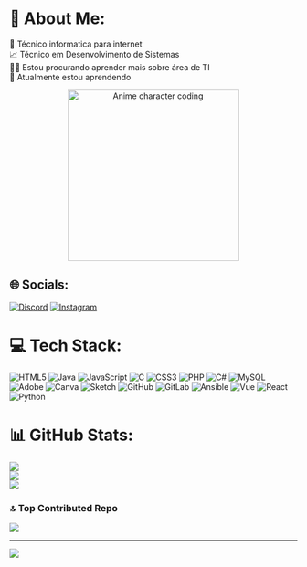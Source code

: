 # 💫 About Me:
🔭 Técnico informatica para internet<br>📈 Técnico em Desenvolvimento de Sistemas<br>🕵️‍♀️ Estou procurando aprender mais sobre área de TI<br>🌱 Atualmente estou aprendendo

<div align="center">
  <img src="https://media.giphy.com/media/Ll22OhMLAlVDb8UQWe/giphy.gif" width="300" alt="Anime character coding">
</div>

## 🌐 Socials:
[![Discord](https://img.shields.io/badge/Discord-%237289DA.svg?logo=discord&logoColor=white)](https://discord.gg/loner_ghost) 
[![Instagram](https://img.shields.io/badge/Instagram-%23E4405F.svg?logo=Instagram&logoColor=white)](https://instagram.com/Nosferat_zod) 
# 💻 Tech Stack:
![HTML5](https://img.shields.io/badge/html5-%23E34F26.svg?style=for-the-badge&logo=html5&logoColor=white) 
![Java](https://img.shields.io/badge/java-%23ED8B00.svg?style=for-the-badge&logo=openjdk&logoColor=white) 
![JavaScript](https://img.shields.io/badge/javascript-%23323330.svg?style=for-the-badge&logo=javascript&logoColor=%23F7DF1E) 
![C](https://img.shields.io/badge/c-%2300599C.svg?style=for-the-badge&logo=c&logoColor=white) 
![CSS3](https://img.shields.io/badge/css3-%231572B6.svg?style=for-the-badge&logo=css3&logoColor=white) 
![PHP](https://img.shields.io/badge/php-%23777BB4.svg?style=for-the-badge&logo=php&logoColor=white) 
![C#](https://img.shields.io/badge/c%23-%23239120.svg?style=for-the-badge&logo=csharp&logoColor=white) 
![MySQL](https://img.shields.io/badge/mysql-4479A1.svg?style=for-the-badge&logo=mysql&logoColor=white) 
![Adobe](https://img.shields.io/badge/adobe-%23FF0000.svg?style=for-the-badge&logo=adobe&logoColor=white) 
![Canva](https://img.shields.io/badge/Canva-%2300C4CC.svg?style=for-the-badge&logo=Canva&logoColor=white) 
![Sketch](https://img.shields.io/badge/Sketch-FFB387?style=for-the-badge&logo=sketch&logoColor=black) 
![GitHub](https://img.shields.io/badge/github-%23121011.svg?style=for-the-badge&logo=github&logoColor=white) 
![GitLab](https://img.shields.io/badge/gitlab-%23181717.svg?style=for-the-badge&logo=gitlab&logoColor=white) 
![Ansible](https://img.shields.io/badge/ansible-%231A1918.svg?style=for-the-badge&logo=ansible&logoColor=white) 
![Vue](https://img.shields.io/badge/vue-%2335495e.svg?style=for-the-badge&logo=vue.js&logoColor=white)
![React](https://img.shields.io/badge/react-%23282C34.svg?style=for-the-badge&logo=react&logoColor=61DAFB)
![Python](https://img.shields.io/badge/python-%23239B7D.svg?style=for-the-badge&logo=python&logoColor=white)

# 📊 GitHub Stats:
![](https://github-readme-stats.vercel.app/api?username=Nosferatzod&theme=aura&hide_border=false&include_all_commits=false&count_private=false)<br/>
![](https://github-readme-streak-stats.herokuapp.com/?user=Nosferatzod&theme=aura&hide_border=false)<br/>
![](https://github-readme-stats.vercel.app/api/top-langs/?username=Nosferatzod&theme=aura&hide_border=false&include_all_commits=false&count_private=false&layout=compact)

### 🔝 Top Contributed Repo
![](https://github-contributor-stats.vercel.app/api?username=Nosferatzod&limit=5&theme=dark&combine_all_yearly_contributions=true)

---
[![](https://visitcount.itsvg.in/api?id=Nosferatzod&icon=2&color=1)](https://visitcount.itsvg.in)

<!-- Proudly created with GPRM ( https://gprm.itsvg.in ) -->
